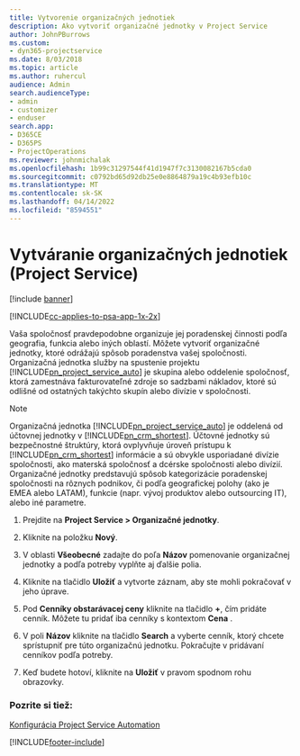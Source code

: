 ```yaml
---
title: Vytvorenie organizačných jednotiek
description: Ako vytvoriť organizačné jednotky v Project Service
author: JohnPBurrows
ms.custom:
- dyn365-projectservice
ms.date: 8/03/2018
ms.topic: article
ms.author: ruhercul
audience: Admin
search.audienceType:
- admin
- customizer
- enduser
search.app:
- D365CE
- D365PS
- ProjectOperations
ms.reviewer: johnmichalak
ms.openlocfilehash: 1b99c31297544f41d1947f7c3130082167b5cda0
ms.sourcegitcommit: c0792bd65d92db25e0e8864879a19c4b93efb10c
ms.translationtype: MT
ms.contentlocale: sk-SK
ms.lasthandoff: 04/14/2022
ms.locfileid: "8594551"
---
```

# <a name="create-organizational-units-project-service"></a>Vytváranie organizačných jednotiek (Project Service)

[!include [banner](../includes/psa-now-project-operations.md)]

[!INCLUDE[cc-applies-to-psa-app-1x-2x](../includes/cc-applies-to-psa-app-1x-2x.md)]

Vaša spoločnosť pravdepodobne organizuje jej poradenskej činnosti podľa geografia, funkcia alebo iných oblastí. Môžete vytvoriť organizačné jednotky, ktoré odrážajú spôsob poradenstva vašej spoločnosti. Organizačná jednotka služby na spustenie projektu [!INCLUDE[pn_project_service_auto](../includes/pn-project-service-auto.md)] je skupina alebo oddelenie spoločnosť, ktorá zamestnáva fakturovateľné zdroje so sadzbami nákladov, ktoré sú odlišné od ostatných takýchto skupín alebo divízie v spoločnosti.  
  
> [!NOTE]
>  Organizačná jednotka [!INCLUDE[pn_project_service_auto](../includes/pn-project-service-auto.md)] je oddelená od účtovnej jednotky v [!INCLUDE[pn_crm_shortest](../includes/pn-crm-shortest.md)]. Účtovné jednotky sú bezpečnostné štruktúry, ktorá ovplyvňuje úroveň prístupu k [!INCLUDE[pn_crm_shortest](../includes/pn-crm-shortest.md)] informácie a sú obvykle usporiadané divízie spoločnosti, ako materská spoločnosť a dcérske spoločnosti alebo divízií. Organizačné jednotky predstavujú spôsob kategorizácie poradenskej spoločnosti na rôznych podnikov, či podľa geografickej polohy (ako je EMEA alebo LATAM), funkcie (napr. vývoj produktov alebo outsourcing IT), alebo iné parametre.  
  
1.  Prejdite na **Project Service > Organizačné jednotky**.  
  
2.  Kliknite na položku **Nový**.  
  
3.  V oblasti **Všeobecné** zadajte do poľa **Názov** pomenovanie organizačnej jednotky a podľa potreby vyplňte aj ďalšie polia.  
  
4.  Kliknite na tlačidlo **Uložiť** a vytvorte záznam, aby ste mohli pokračovať v jeho úprave.  
  
5.  Pod **Cenníky obstarávacej ceny** kliknite na tlačidlo **+**, čím pridáte cenník. Môžete tu pridať iba cenníky s kontextom **Cena** .  
  
6.  V poli **Názov** kliknite na tlačidlo **Search** a vyberte cenník, ktorý chcete sprístupniť pre túto organizačnú jednotku. Pokračujte v pridávaní cenníkov podľa potreby.  
  
7.  Keď budete hotoví, kliknite na **Uložiť** v pravom spodnom rohu obrazovky.  
  
### <a name="see-also"></a>Pozrite si tiež:  
 [Konfigurácia Project Service Automation](../psa/configure.md)


[!INCLUDE[footer-include](../includes/footer-banner.md)]
